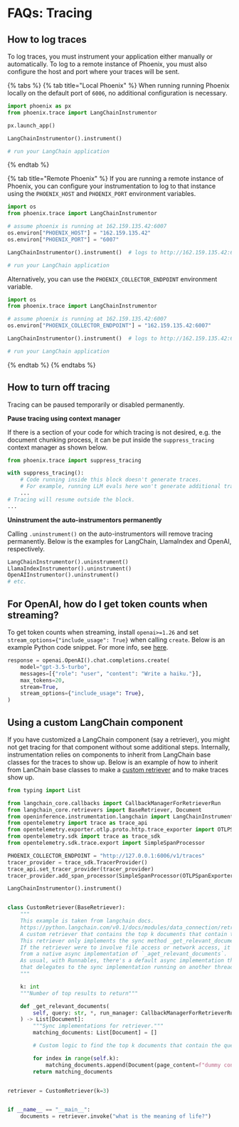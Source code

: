 # FAQs: Tracing

## How to log traces

To log traces, you must instrument your application either manually or automatically. To log to a remote instance of Phoenix, you must also configure the host and port where your traces will be sent.

{% tabs %}
{% tab title="Local Phoenix" %}
When running running Phoenix locally on the default port of `6006`, no additional configuration is necessary.

```python
import phoenix as px
from phoenix.trace import LangChainInstrumentor

px.launch_app()

LangChainInstrumentor().instrument()

# run your LangChain application
```
{% endtab %}

{% tab title="Remote Phoenix" %}
If you are running a remote instance of Phoenix, you can configure your instrumentation to log to that instance using the `PHOENIX_HOST` and `PHOENIX_PORT` environment variables.

```python
import os
from phoenix.trace import LangChainInstrumentor

# assume phoenix is running at 162.159.135.42:6007
os.environ["PHOENIX_HOST"] = "162.159.135.42"
os.environ["PHOENIX_PORT"] = "6007"

LangChainInstrumentor().instrument()  # logs to http://162.159.135.42:6007

# run your LangChain application
```

Alternatively, you can use the `PHOENIX_COLLECTOR_ENDPOINT` environment variable.

```python
import os
from phoenix.trace import LangChainInstrumentor

# assume phoenix is running at 162.159.135.42:6007
os.environ["PHOENIX_COLLECTOR_ENDPOINT"] = "162.159.135.42:6007"

LangChainInstrumentor().instrument()  # logs to http://162.159.135.42:6007

# run your LangChain application
```
{% endtab %}
{% endtabs %}

## How to turn off tracing

Tracing can be paused temporarily or disabled permanently.

**Pause tracing using context manager**

If there is a section of your code for which tracing is not desired, e.g. the document chunking process, it can be put inside the `suppress_tracing` context manager as shown below.

```python
from phoenix.trace import suppress_tracing

with suppress_tracing():
    # Code running inside this block doesn't generate traces.
    # For example, running LLM evals here won't generate additional traces.
    ...
# Tracing will resume outside the block.
...
```

**Uninstrument the auto-instrumentors permanently**

Calling `.uninstrument()` on the auto-instrumentors will remove tracing permanently. Below is the examples for LangChain, LlamaIndex and OpenAI, respectively.

```python
LangChainInstrumentor().uninstrument()
LlamaIndexInstrumentor().uninstrument()
OpenAIInstrumentor().uninstrument()
# etc.
```

## For OpenAI, how do I get token counts when streaming?

To get token counts when streaming, install `openai>=1.26` and set `stream_options={"include_usage": True}` when calling `create`. Below is an example Python code snippet. For more info, see [here](https://community.openai.com/t/usage-stats-now-available-when-using-streaming-with-the-chat-completions-api-or-completions-api/738156).

```python
response = openai.OpenAI().chat.completions.create(
    model="gpt-3.5-turbo",
    messages=[{"role": "user", "content": "Write a haiku."}],
    max_tokens=20,
    stream=True,
    stream_options={"include_usage": True},
)
```

## Using a custom LangChain component

If you have customized a LangChain component (say a retriever), you might not get tracing for that component without some additional steps. Internally, instrumentation relies on components to inherit from LangChain base classes for the traces to show up. Below is an example of how to inherit from LanChain base classes to make a [custom retriever](https://python.langchain.com/v0.1/docs/modules/data_connection/retrievers/custom_retriever/) and to make traces show up.

```python
from typing import List

from langchain_core.callbacks import CallbackManagerForRetrieverRun
from langchain_core.retrievers import BaseRetriever, Document
from openinference.instrumentation.langchain import LangChainInstrumentor
from opentelemetry import trace as trace_api
from opentelemetry.exporter.otlp.proto.http.trace_exporter import OTLPSpanExporter
from opentelemetry.sdk import trace as trace_sdk
from opentelemetry.sdk.trace.export import SimpleSpanProcessor

PHOENIX_COLLECTOR_ENDPOINT = "http://127.0.0.1:6006/v1/traces"
tracer_provider = trace_sdk.TracerProvider()
trace_api.set_tracer_provider(tracer_provider)
tracer_provider.add_span_processor(SimpleSpanProcessor(OTLPSpanExporter(endpoint)))

LangChainInstrumentor().instrument()


class CustomRetriever(BaseRetriever):
    """
    This example is taken from langchain docs.
    https://python.langchain.com/v0.1/docs/modules/data_connection/retrievers/custom_retriever/
    A custom retriever that contains the top k documents that contain the user query.
    This retriever only implements the sync method _get_relevant_documents.
    If the retriever were to involve file access or network access, it could benefit
    from a native async implementation of `_aget_relevant_documents`.
    As usual, with Runnables, there's a default async implementation that's provided
    that delegates to the sync implementation running on another thread.
    """

    k: int
    """Number of top results to return"""

    def _get_relevant_documents(
        self, query: str, *, run_manager: CallbackManagerForRetrieverRun
    ) -> List[Document]:
        """Sync implementations for retriever."""
        matching_documents: List[Document] = []

        # Custom logic to find the top k documents that contain the query

        for index in range(self.k):
            matching_documents.append(Document(page_content=f"dummy content at {index}", score=1.0))
        return matching_documents


retriever = CustomRetriever(k=3)


if __name__ == "__main__":
    documents = retriever.invoke("what is the meaning of life?")
```
